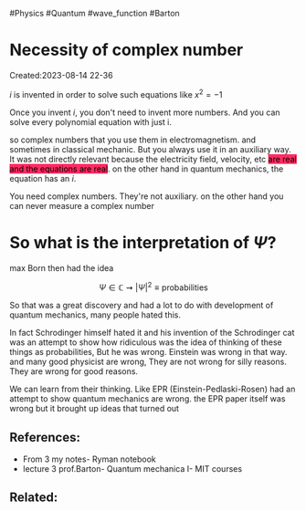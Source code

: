 #Physics #Quantum #wave_function #Barton 
# Necessity of complex number
Created:2023-08-14 22-36

$i$ is invented in order to solve such equations like $x^2 = -1$

Once you invent $i$, you don't need to invent more numbers. And you can solve every polynomial equation with just i.

so complex numbers that you use them in electromagnetism. and sometimes in classical mechanic. But you always use it in an auxiliary way. It was not directly relevant because the electricity field, velocity, etc <mark style="background: #FF2C61;">are real and the equations are real</mark>. on the other hand in quantum mechanics, the equation has an $i$.

You need complex numbers. They're not auxiliary. on the other hand you can never measure a complex number

# So what is the interpretation of $\Psi$?

max Born then had the idea

$$\Psi \in \mathbb{C} \rightsquigarrow |\Psi|^2 \equiv \mathrm{probabilities}$$ 

So that was a great discovery and had a lot to do with development of quantum mechanics, many people hated this.

In fact Schrodinger himself hated it and his invention of the
Schrodinger cat was an attempt to show how ridiculous was the idea of thinking of these things as probabilities, But he was wrong. Einstein was wrong in that way. and many good physicist are wrong, They are not wrong for silly reasons. They are wrong for good reasons.

We can learn from their thinking. Like EPR (Einstein-Pedlaski-Rosen) had an attempt to show quantum mechanics are wrong. the EPR paper itself was wrong but it brought up ideas that turned out



## References:
- From 3 my notes- Ryman notebook
- lecture 3 prof.Barton- Quantum mechanica I- MIT courses
## Related:



